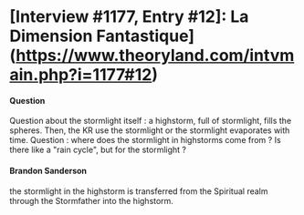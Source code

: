 # [Interview #1177, Entry #12]: La Dimension Fantastique](https://www.theoryland.com/intvmain.php?i=1177#12)

#### Question

Question about the stormlight itself : a highstorm, full of stormlight, fills the spheres. Then, the KR use the stormlight or the stormlight evaporates with time. Question : where does the stormlight in highstorms come from ? Is there like a "rain cycle", but for the stormlight ?

#### Brandon Sanderson

the stormlight in the highstorm is transferred from the Spiritual realm through the Stormfather into the highstorm.

